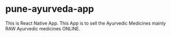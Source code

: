 # pune-ayurveda-app
This is React Native App. This App is to sell the Ayurvedic Medicines mainly RAW Ayurvedic medicines ONLINE.
